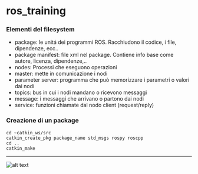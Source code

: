 # ros_training

### Elementi del filesystem

- package: le unitá dei programmi ROS. Racchiudono il codice, i file, dipendenze, ecc..
- package manifest: file xml nel package. Contiene info base come autore, licenza, dipendenze,..
- nodes: Processi che eseguono operazioni
- master: mette in comunicazione i nodi
- parameter server: programma che può memorizzare i parametri o valori dai nodi
- topics: bus in cui i nodi mandano o ricevono messaggi 
- message: i messaggi che arrivano o partono dai nodi
- service: funzioni chiamate dal nodo client (request/reply)

### Creazione di un package
```
cd ~catkin_ws/src
catkin_create_pkg package_name std_msgs rospy roscpp
cd ..
catkin_make
```


___
![alt text](https://gavazzionline.files.wordpress.com/2014/01/img_6916.jpg?w=300)
